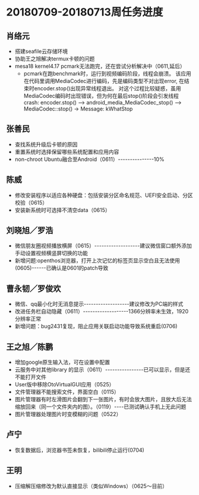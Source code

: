 # 20180709-20180713周任务进度

## 肖络元
- 搭建seafile云存储环境
- 协助王之旭解决termux卡顿的问题
- mesa18 kernel4.17 pcmark无法跑完，还在尝试分析解决中（0611,延后）
   - pcmark在跑benchmark时，运行到视频编码阶段，线程会崩溃。
该应用在代码里调用MediaCodec进行编码，先是编码类型不对出现error, 在结束时encoder.stop()出现异常线程退出。
对这个过程比较疑惑，虽用MediaCodec编码时出现错误，但为何在最后stop()阶段会引发线程crash:
encoder.stop() --> android_media_MediaCodec_stop() --> MediaCodec::stop() -> Message: kWhatStop

## 张善民
- 查找系统升级后卡顿的原因
- 重置系统时选择保留哪些系统配置和应用内容
- non-chroot Ubuntu融合至Android（0611）---------------10%

## 陈威
- 修改安装程序以适应各种硬盘：包括安装分区命名规范、UEFI安全启动、分区校验（0615）
- 安装新系统时可选择不清空data（0615）

## 刘晓旭／罗浩
- 微信朋友圈视频播放横屏（0615）-------------------建议微信窗口额外添加手动设置视频横竖屏切换的功能
- 新增问题:openthos浏览器，打开上次记忆的标签页显示空白且无法使用(0605)------已确认是0601的patch导致

## 曹永韧／罗俊欢
- 微信、qq最小化时无消息提示-------------------建议修改为PC端的样式
- 改进任务栏自动隐藏（0611）-------------------1366分辨率未生效，1920分辨率正常
- 新增问题：bug2431复现，阻止应用关联启动功能导致系统重启(0706)

## 王之旭／陈鹏
- 增加google原生输入法，可在设置中配置
- 云服务中对其他library 的显示（0611）----------------已可以显示，但是还不能打开文件
- User版中移除OtoVirtualGUI应用（0525）
- 文件管理器不能搜索文件，界面空白（0115）
- 图片管理器有时左滑图片会翻到下一张图片，有时会放大图片，且放大后无法缩放回来（同一个文件夹内的图）。（0119）----已测试确认手机上无此问题
- 图片管理器处理图片时变模糊的问题（0522）

## 卢宁
- 恢复数据后，浏览器书签未恢复，bilibili停止运行(0704)

## 王明
- 压缩解压缩修改为默认直接显示（类似Windows）（0625～目前）
